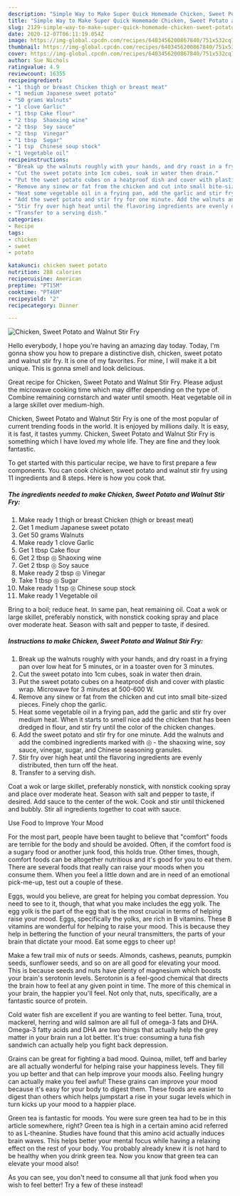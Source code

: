 ```yaml
---
description: "Simple Way to Make Super Quick Homemade Chicken, Sweet Potato and Walnut Stir Fry"
title: "Simple Way to Make Super Quick Homemade Chicken, Sweet Potato and Walnut Stir Fry"
slug: 2129-simple-way-to-make-super-quick-homemade-chicken-sweet-potato-and-walnut-stir-fry
date: 2020-12-07T06:11:19.054Z
image: https://img-global.cpcdn.com/recipes/6403456200867840/751x532cq70/chicken-sweet-potato-and-walnut-stir-fry-recipe-main-photo.jpg
thumbnail: https://img-global.cpcdn.com/recipes/6403456200867840/751x532cq70/chicken-sweet-potato-and-walnut-stir-fry-recipe-main-photo.jpg
cover: https://img-global.cpcdn.com/recipes/6403456200867840/751x532cq70/chicken-sweet-potato-and-walnut-stir-fry-recipe-main-photo.jpg
author: Sue Nichols
ratingvalue: 4.9
reviewcount: 16355
recipeingredient:
- "1 thigh or breast Chicken thigh or breast meat"
- "1 medium Japanese sweet potato"
- "50 grams Walnuts"
- "1 clove Garlic"
- "1 tbsp Cake flour"
- "2 tbsp  Shaoxing wine"
- "2 tbsp  Soy sauce"
- "2 tbsp  Vinegar"
- "1 tbsp  Sugar"
- "1 tsp  Chinese soup stock"
- "1 Vegetable oil"
recipeinstructions:
- "Break up the walnuts roughly with your hands, and dry roast in a frying pan over low heat for 5 minutes, or in a toaster oven for 3 minutes."
- "Cut the sweet potato into 1cm cubes, soak in water then drain."
- "Put the sweet potato cubes on a heatproof dish and cover with plastic wrap. Microwave for 3 minutes at 500-600 W."
- "Remove any sinew or fat from the chicken and cut into small bite-sized pieces. Finely chop the garlic."
- "Heat some vegetable oil in a frying pan, add the garlic and stir fry over medium heat. When it starts to smell nice add the chicken that has been dredged in flour, and stir fry until the color of the chicken changes."
- "Add the sweet potato and stir fry for one minute. Add the walnuts and add the combined ingredients marked with ◎ - the shaoxing wine, soy sauce, vinegar, sugar, and Chinese seasoning granules."
- "Stir fry over high heat until the flavoring ingredients are evenly distributed, then turn off the heat."
- "Transfer to a serving dish."
categories:
- Recipe
tags:
- chicken
- sweet
- potato

katakunci: chicken sweet potato 
nutrition: 288 calories
recipecuisine: American
preptime: "PT15M"
cooktime: "PT46M"
recipeyield: "2"
recipecategory: Dinner

---
```



![Chicken, Sweet Potato and Walnut Stir Fry](https://img-global.cpcdn.com/recipes/6403456200867840/751x532cq70/chicken-sweet-potato-and-walnut-stir-fry-recipe-main-photo.jpg)

Hello everybody, I hope you're having an amazing day today. Today, I'm gonna show you how to prepare a distinctive dish, chicken, sweet potato and walnut stir fry. It is one of my favorites. For mine, I will make it a bit unique. This is gonna smell and look delicious.

Great recipe for Chicken, Sweet Potato and Walnut Stir Fry. Please adjust the microwave cooking time which may differ depending on the type of. Combine remaining cornstarch and water until smooth. Heat vegetable oil in a large skillet over medium-high.

Chicken, Sweet Potato and Walnut Stir Fry is one of the most popular of current trending foods in the world. It is enjoyed by millions daily. It is easy, it is fast, it tastes yummy. Chicken, Sweet Potato and Walnut Stir Fry is something which I have loved my whole life. They are fine and they look fantastic.


To get started with this particular recipe, we have to first prepare a few components. You can cook chicken, sweet potato and walnut stir fry using 11 ingredients and 8 steps. Here is how you cook that.

<!--inarticleads1-->

##### The ingredients needed to make Chicken, Sweet Potato and Walnut Stir Fry:

1. Make ready 1 thigh or breast Chicken (thigh or breast meat)
1. Get 1 medium Japanese sweet potato
1. Get 50 grams Walnuts
1. Make ready 1 clove Garlic
1. Get 1 tbsp Cake flour
1. Get 2 tbsp ◎ Shaoxing wine
1. Get 2 tbsp ◎ Soy sauce
1. Make ready 2 tbsp ◎ Vinegar
1. Take 1 tbsp ◎ Sugar
1. Make ready 1 tsp ◎ Chinese soup stock
1. Make ready 1 Vegetable oil


Bring to a boil; reduce heat. In same pan, heat remaining oil. Coat a wok or large skillet, preferably nonstick, with nonstick cooking spray and place over moderate heat. Season with salt and pepper to taste, if desired. 

<!--inarticleads2-->

##### Instructions to make Chicken, Sweet Potato and Walnut Stir Fry:

1. Break up the walnuts roughly with your hands, and dry roast in a frying pan over low heat for 5 minutes, or in a toaster oven for 3 minutes.
1. Cut the sweet potato into 1cm cubes, soak in water then drain.
1. Put the sweet potato cubes on a heatproof dish and cover with plastic wrap. Microwave for 3 minutes at 500-600 W.
1. Remove any sinew or fat from the chicken and cut into small bite-sized pieces. Finely chop the garlic.
1. Heat some vegetable oil in a frying pan, add the garlic and stir fry over medium heat. When it starts to smell nice add the chicken that has been dredged in flour, and stir fry until the color of the chicken changes.
1. Add the sweet potato and stir fry for one minute. Add the walnuts and add the combined ingredients marked with ◎ - the shaoxing wine, soy sauce, vinegar, sugar, and Chinese seasoning granules.
1. Stir fry over high heat until the flavoring ingredients are evenly distributed, then turn off the heat.
1. Transfer to a serving dish.


Coat a wok or large skillet, preferably nonstick, with nonstick cooking spray and place over moderate heat. Season with salt and pepper to taste, if desired. Add sauce to the center of the wok. Cook and stir until thickened and bubbly. Stir all ingredients together to coat with sauce. 

Use Food to Improve Your Mood


For the most part, people have been taught to believe that "comfort" foods are terrible for the body and should be avoided. Often, if the comfort food is a sugary food or another junk food, this holds true. Other times, though, comfort foods can be altogether nutritious and it's good for you to eat them. There are several foods that really can raise your moods when you consume them. When you feel a little down and are in need of an emotional pick-me-up, test out a couple of these.

Eggs, would you believe, are great for helping you combat depression. You need to see to it, though, that what you make includes the egg yolk. The egg yolk is the part of the egg that is the most crucial in terms of helping raise your mood. Eggs, specifically the yolks, are rich in B vitamins. These B vitamins are wonderful for helping to raise your mood. This is because they help in bettering the function of your neural transmitters, the parts of your brain that dictate your mood. Eat some eggs to cheer up!

Make a few trail mix of nuts or seeds. Almonds, cashews, peanuts, pumpkin seeds, sunflower seeds, and so on are all good for elevating your mood. This is because seeds and nuts have plenty of magnesium which boosts your brain's serotonin levels. Serotonin is a feel-good chemical that directs the brain how to feel at any given point in time. The more of this chemical in your brain, the happier you'll feel. Not only that, nuts, specifically, are a fantastic source of protein.

Cold water fish are excellent if you are wanting to feel better. Tuna, trout, mackerel, herring and wild salmon are all full of omega-3 fats and DHA. Omega-3 fatty acids and DHA are two things that actually help the grey matter in your brain run a lot better. It's true: consuming a tuna fish sandwich can actually help you fight back depression. 

Grains can be great for fighting a bad mood. Quinoa, millet, teff and barley are all actually wonderful for helping raise your happiness levels. They fill you up better and that can help improve your moods also. Feeling hungry can actually make you feel awful! These grains can improve your mood because it's easy for your body to digest them. These foods are easier to digest than others which helps jumpstart a rise in your sugar levels which in turn kicks up your mood to a happier place.

Green tea is fantastic for moods. You were sure green tea had to be in this article somewhere, right? Green tea is high in a certain amino acid referred to as L-theanine. Studies have found that this amino acid actually induces brain waves. This helps better your mental focus while having a relaxing effect on the rest of your body. You probably already knew it is not hard to be healthy when you drink green tea. Now you know that green tea can elevate your mood also!

As you can see, you don't need to consume all that junk food when you wish to feel better! Try a few of these instead!

